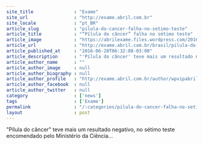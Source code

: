 ```yaml
---
site_title               : "Exame"
site_url                 : "http://exame.abril.com.br"
site_locale              : "pt_BR"
article_slug             : "pilula-do-cancer-falha-no-setimo-teste"
article_title            : "“Pílula do câncer” falha no sétimo teste"
article_image            : "https://abrilexame.files.wordpress.com/2016/09/size_960_16_9_capsulas-contra-o-cancer-desenvolvidas-pela-usp-de-sao-carlos.jpg?quality=70&strip=all&w=960"
article_url              : "http://exame.abril.com.br/brasil/pilula-do-cancer-falha-em-mais-um-teste-o-setimo-2/"
article_published_at     : "2016-06-20T06:32:08-03:00"
article_description      : "'Pílula do câncer' teve mais um resultado negativo, no sétimo teste encomendado pelo Ministério da Ciência..."
article_author_name      : ""
article_author_image     : null
article_author_biography : null
article_author_profile   : "http://exame.abril.com.br/author/wpvipabril/"
article_author_facebook  : null
article_author_twitter   : null
category                 : ['news']
tags                     : ['Exame']
permalink                : "/:categories/pilula-do-cancer-falha-no-setimo-teste/"
layout                   : post
---
```


"Pílula do câncer" teve mais um resultado negativo, no sétimo teste encomendado pelo Ministério da Ciência...
